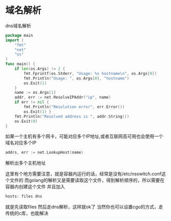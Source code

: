 # 域名解析

dns域名解析
```go
package main
import (
	"fmt"
	"net"
	"os"
)
func main() {
	if len(os.Args) != 2 {
		fmt.Fprintf(os.Stderr, "Usage: %s hostname\n", os.Args[0])
		fmt.Println("Usage: ", os.Args[0], "hostname")
		os.Exit(1)
	}
	name := os.Args[1]
	addr, err := net.ResolveIPAddr("ip", name)
	if err != nil {
		fmt.Println("Resolution error", err.Error())
		os.Exit(1) }
	fmt.Println("Resolved address is ", addr.String())
	os.Exit(0)
}
```

如果一个主机有多个网卡，可能对应多个IP地址,或者互联网高可用也会使用一个域名对应多个IP
```go
addrs, err := net.LookupHost(name)
```
解析出多个主机地址

这里有个地方需要注意，就是容器内运行的话，经常是没有/etc/nsswitch.conf这个文件的
而golang的解析又是需要读取这个文件，得到解析顺序的，所以需要在容器内创建这个文件
并且加入
```go
hosts: files dns
```
就是先读取files 然后走dns解析，这样就ok了
当然你也可以设置cgo的方式，走传统的c库，也能解决